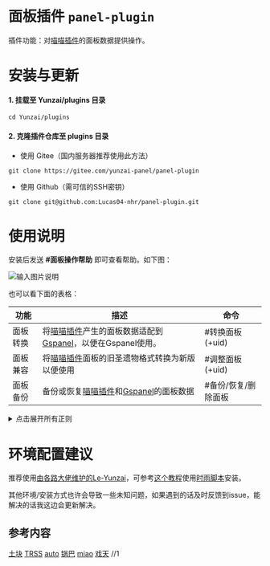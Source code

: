 # 面板插件 `panel-plugin`

插件功能：对[喵喵插件](https://github.com/yoimiya-kokomi/miao-plugin)的面板数据提供操作。

# 安装与更新

#### 1. 挂载至 Yunzai/plugins 目录

```
cd Yunzai/plugins
```

#### 2. 克隆插件仓库至 plugins 目录

- 使用 Gitee（国内服务器推荐使用此方法）

```
git clone https://gitee.com/yunzai-panel/panel-plugin
```

- 使用 Github（需可信的SSH密钥）

```
git clone git@github.com:Lucas04-nhr/panel-plugin.git
```

# 使用说明

安装后发送 **#面板操作帮助**  即可查看帮助。如下图：

![输入图片说明](pic/help.gif)

也可以看下面的表格：

| 功能   | 描述                                                                                                                                     | 命令         |
|------|----------------------------------------------------------------------------------------------------------------------------------------|------------|
| 面板转换 | 将[喵喵插件](../../../../yoimiya-kokomi/miao-plugin)产生的面板数据适配到[Gspanel](https://github.com/monsterxcn/nonebot-plugin-gspanel)，以便在Gspanel使用。 | #转换面板(+uid) |
| 面板兼容 | 将[喵喵插件](../../../../yoimiya-kokomi/miao-plugin)面板的旧圣遗物格式转换为新版以便使用                                                                      | #调整面板(+uid) |
| 面板备份 | 备份或恢复[喵喵插件](../../../../yoimiya-kokomi/miao-plugin)和[Gspanel](https://github.com/monsterxcn/nonebot-plugin-gspanel)的面板数据               | #备份/恢复/删除面板 |


<details><summary>点击展开所有正则</summary>

```
^#?转换(全部|所有)(喵喵|PY)?面(板|包)$
^#?转换(喵喵|PY)?面(板|包)(\\d{9})?$

^#?(兼容|调整)(全部|所有)旧?(喵喵)?面(板|包)$
^#?(兼容|调整)旧?(喵喵)?面(板|包)(\\d{9})?$

^#?((删除|清空|erase)|恢复|备份)(全部|所有|all)?(喵喵|miao|(p|P)(y|Y)|(G|g)spanel)?(面板|备份)+$

^#?武器数据更新$
^#?主角命座更新$
^#?属性映射更新$
^#?圣遗物套装更新$
^#?圣遗物主词条更新$
^#?面板路径更新$

^#?面板(操作|处理)帮助$

^#?上传插件.*$
```

</details>

# 环境配置建议

推荐使用[由各路大佬维护的Le-Yunzai](https://github.com/yoimiya-kokomi/Yunzai-Bot)，可参考[这个教程](https://github.com/CUZNIL/Yunzai-install)使用[时雨脚本](https://trss.me/)安装。

其他环境/安装方式也许会导致一些未知问题，如果遇到的话及时反馈到issue，能解决的话我这边会更新解决。


## 参考内容

[土块](https://gitee.com/SmallK111407/earth-k-plugin) [TRSS](https://gitee.com/TimeRainStarSky/TRSS-Plugin) [auto](https://gitee.com/Nwflower/auto-plugin) [锅巴](https://gitee.com/guoba-yunzai/guoba-plugin) [miao](https://gitee.com/yoimiya-kokomi/miao-plugin) [戏天](https://gitee.com/XiTianGame/xitian-plugin)
//1
